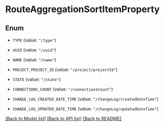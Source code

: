 # RouteAggregationSortItemProperty

## Enum


* `TYPE` (value: `"/type"`)

* `UUID` (value: `"/uuid"`)

* `NAME` (value: `"/name"`)

* `PROJECT_PROJECT_ID` (value: `"/project/projectId"`)

* `STATE` (value: `"/state"`)

* `CONNECTIONS_COUNT` (value: `"/connectionsCount"`)

* `CHANGE_LOG_CREATED_DATE_TIME` (value: `"/changeLog/createdDateTime"`)

* `CHANGE_LOG_UPDATED_DATE_TIME` (value: `"/changeLog/updatedDateTime"`)


[[Back to Model list]](../README.md#documentation-for-models) [[Back to API list]](../README.md#documentation-for-api-endpoints) [[Back to README]](../README.md)


